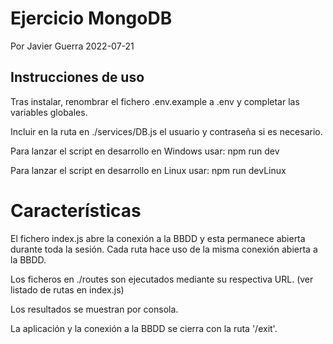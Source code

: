 # Ejercicio MongoDB

Por Javier Guerra
2022-07-21

## Instrucciones de uso

Tras instalar, renombrar el fichero .env.example a .env y completar las
variables globales.

Incluir en la ruta en ./services/DB.js el usuario y contraseña si es necesario.

Para lanzar el script en desarrollo en Windows usar: npm run dev

Para lanzar el script en desarrollo en Linux usar: npm run devLinux

# Características

El fichero index.js abre la conexión a la BBDD y esta permanece abierta durante
toda la sesión. Cada ruta hace uso de la misma conexión abierta a la BBDD.

Los ficheros en ./routes son ejecutados mediante su respectiva URL.
(ver listado de rutas en index.js)

Los resultados se muestran por consola.

La aplicación y la conexión a la BBDD se cierra con la ruta '/exit'.